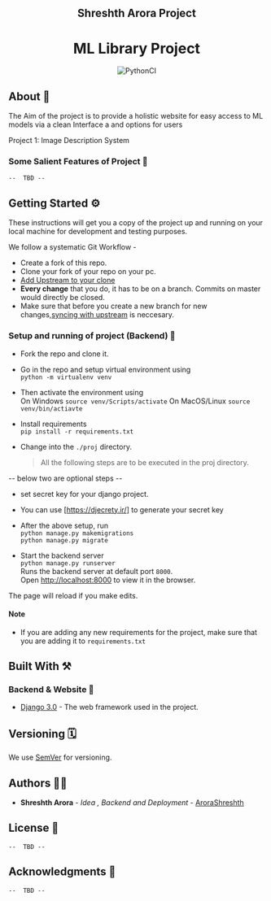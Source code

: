 <div align = "center">


<h2>Shreshth Arora Project</h2>


# ML Library Project

![PythonCI](https://github.com/AroraShreshth/ucs757-project1/workflows/PythonCI/badge.svg)
</div>

## About  💫

The Aim of the project is to provide a holistic website for easy access to ML models via a clean Interface a and options for users
 
 Project 1: Image Description System


### Some Salient Features of Project 🔭
    --  TBD --


## Getting Started ⚙️

These instructions will get you a copy of the project up and running on your local machine for development and testing purposes. 

We follow a systematic Git Workflow -
- Create a fork of this repo.
- Clone your fork of your repo on your pc.
- [Add Upstream to your clone](https://help.github.com/en/github/collaborating-with-issues-and-pull-requests/configuring-a-remote-for-a-fork)
- **Every change** that you do, it has to be on a branch. Commits on master would directly be closed.
- Make sure that before you create a new branch for new changes,[syncing with upstream](https://help.github.com/en/github/collaborating-with-issues-and-pull-requests/syncing-a-fork) is neccesary.


### Setup and running of project (Backend) 🧮
- Fork the repo and clone it.
- Go in the repo and setup virtual environment using <br>
```python -m virtualenv venv``` 
- Then activate the environment using <br>
    On Windows
```source venv/Scripts/activate```
    On MacOS/Linux
```source venv/bin/actiavte```
- Install requirements\
```pip install -r requirements.txt```

- Change into the `./proj` directory.
   > All the following steps are to be executed in the proj directory.

-- below two are optional steps --
- set secret key for your django project.
- You can use [https://djecrety.ir/] to generate your secret key


- After the above setup, run \
```python manage.py makemigrations```\
```python manage.py migrate```

- Start the backend server\
    ```python manage.py runserver```\
    Runs the backend server at default port ```8000```.\
    Open [http://localhost:8000](http://localhost:8000) to view it in the browser.

The page will reload if you make edits.<br />


#### Note
- If you are adding any new requirements for the project, make sure that you are adding it to ```requirements.txt```


## Built With ⚒
### Backend & Website 📡
* [Django 3.0](https://www.djangoproject.com) - The web framework used in the project.
  
## Versioning 🗓

We use [SemVer](http://semver.org/) for versioning. 

## Authors ✍🏻

* **Shreshth Arora** - *Idea , Backend and Deployment* - [AroraShreshth](https://github.com/AroraShreshth)

## License 📜
    --  TBD --

## Acknowledgments 💯
    --  TBD --

